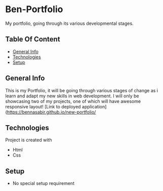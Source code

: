 # Ben-Portfolio
My portfolio, going through its various developmental stages.

## Table Of Content
* [General Info](#general-info)
* [Technologies](#technologies)
* [Setup](#setup)

## General Info
This is my Portfolio, it will be going through various stages of change as i learn and adapt my new skills in web development. I will only be showcasing two of my projects, one of which will have awesome responsive layout! [Link to deployed application](https://bennasabir.github.io/new-portfolio/


## Technologies
Project is created with 
* Html
* Css

## Setup
* No special setup requirement

